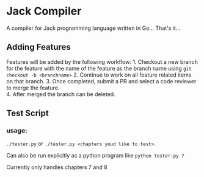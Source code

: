 # Jack Compiler
A compiler for Jack programming language written in Go... That's it...

## Adding Features
Features will be added by the following workflow:
    1. Checkout a new branch for the feature with the name of the feature as the branch name using `git checkout -b <branchname>`
    2. Continue to work on all feature related items on that branch.
    3. Once completed, submit a PR and select a code reviewer to merge the feature.    
    4. After merged the branch can be deleted.


## Test Script

### usage: 
`./tester.py` or `./tester.py <chapters youd like to test>`.

Can also be run explicitly as a python program like `python tester.py 7`

Currently only handles chapters 7 and 8
